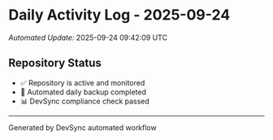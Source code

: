 # Daily Activity Log - 2025-09-24

*Automated Update:* 2025-09-24 09:42:09 UTC

## Repository Status
- ✅ Repository is active and monitored
- 🔄 Automated daily backup completed
- 📊 DevSync compliance check passed

---
Generated by DevSync automated workflow
